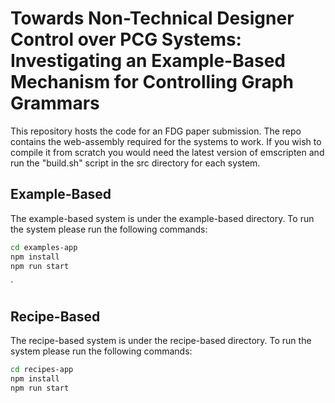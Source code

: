 # Towards Non-Technical Designer Control over PCG Systems: Investigating an Example-Based Mechanism for Controlling Graph Grammars 
This repository hosts the code for an FDG paper submission. 
The repo contains the web-assembly required for the systems to work. If you wish to compile it from scratch you would need the latest version of emscripten and run the "build.sh" script in the src directory for each system.

## Example-Based
The example-based system is under the example-based directory. To run the system please run the following commands:

``` sh
cd examples-app
npm install
npm run start
```

`
## Recipe-Based
The recipe-based system is under the recipe-based directory. To run the system please run the following commands:

``` sh
cd recipes-app
npm install
npm run start
```
